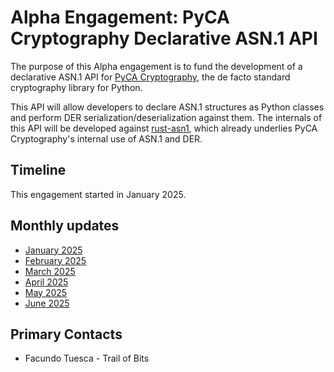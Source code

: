# Alpha Engagement: PyCA Cryptography Declarative ASN.1 API

The purpose of this Alpha engagement is to fund the development of
a declarative ASN.1 API for [PyCA Cryptography](https://cryptography.io/),
the de facto standard cryptography library for Python.

This API will allow developers to declare ASN.1 structures as Python
classes and perform DER serialization/deserialization against them. The
internals of this API will be developed against
[rust-asn1](https://github.com/alex/rust-asn1), which already underlies
PyCA Cryptography's internal use of ASN.1 and DER.

## Timeline

This engagement started in January 2025.

## Monthly updates

* [January 2025](./update-2025-01.md)
* [February 2025](./update-2025-02.md)
* [March 2025](./update-2025-03.md)
* [April 2025](./update-2025-04.md)
* [May 2025](./update-2025-05.md)
* [June 2025](./update-2025-06.md)

## Primary Contacts

* Facundo Tuesca - Trail of Bits
